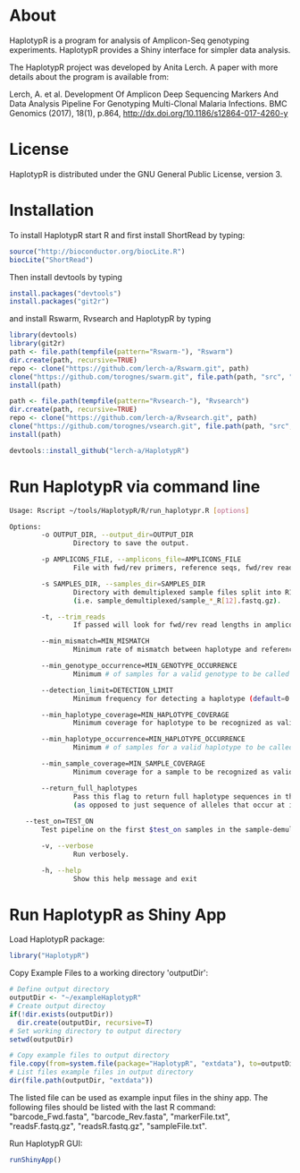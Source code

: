 # About

HaplotypR is a program for analysis of Amplicon-Seq genotyping experiments. HaplotypR provides a Shiny interface for simpler data analysis.

The HaplotypR project was developed by Anita Lerch. A paper with more details about the program is available from:

Lerch, A. et al. Development Of Amplicon Deep Sequencing Markers And Data Analysis Pipeline For Genotyping Multi-Clonal Malaria Infections. BMC Genomics (2017), 18(1), p.864, http://dx.doi.org/10.1186/s12864-017-4260-y

# License

HaplotypR is distributed under the GNU General Public License, version 3.

# Installation

To install HaplotypR start R and first install ShortRead by typing:

```R
source("http://bioconductor.org/biocLite.R")
biocLite("ShortRead")
```

Then install devtools by typing

```R
install.packages("devtools")
install.packages("git2r")
```

and install Rswarm, Rvsearch and HaplotypR by typing

```R
library(devtools)
library(git2r)
path <- file.path(tempfile(pattern="Rswarm-"), "Rswarm")
dir.create(path, recursive=TRUE)
repo <- clone("https://github.com/lerch-a/Rswarm.git", path)
clone("https://github.com/torognes/swarm.git", file.path(path, "src", "swarm"))
install(path)

path <- file.path(tempfile(pattern="Rvsearch-"), "Rvsearch")
dir.create(path, recursive=TRUE)
repo <- clone("https://github.com/lerch-a/Rvsearch.git", path)
clone("https://github.com/torognes/vsearch.git", file.path(path, "src", "vsearch"))
install(path)

devtools::install_github("lerch-a/HaplotypR")
```

# Run HaplotypR via command line

```bash
Usage: Rscript ~/tools/HaplotypR/R/run_haplotypr.R [options]

Options:
        -o OUTPUT_DIR, --output_dir=OUTPUT_DIR
                Directory to save the output.

        -p AMPLICONS_FILE, --amplicons_file=AMPLICONS_FILE
                File with fwd/rev primers, reference seqs, fwd/rev read lengths and max indel threshold listed by amplicon.

        -s SAMPLES_DIR, --samples_dir=SAMPLES_DIR
                Directory with demultiplexed sample files split into R1/2
                (i.e. sample_demultiplexed/sample_*_R[12].fastq.gz).

        -t, --trim_reads
                If passed will look for fwd/rev read lengths in amplicons_file and trim reads to those lengths.

        --min_mismatch=MIN_MISMATCH
                Minimum rate of mismatch between haplotype and reference sequence (default=0.05).

        --min_genotype_occurrence=MIN_GENOTYPE_OCCURRENCE
                Minimum # of samples for a valid genotype to be called in (default=2).

        --detection_limit=DETECTION_LIMIT
                Minimum frequency for detecting a haplotype (default=0.01).

        --min_haplotype_coverage=MIN_HAPLOTYPE_COVERAGE
                Minimum coverage for haplotype to be recognized as valid (default=3).

        --min_haplotype_occurrence=MIN_HAPLOTYPE_OCCURRENCE
                Minimum # of samples for a valid haplotype to be called in (default=2).

        --min_sample_coverage=MIN_SAMPLE_COVERAGE
                Minimum coverage for a sample to be recognized as valid (default=2).

        --return_full_haplotypes
                Pass this flag to return full haplotype sequences in the output
                (as opposed to just sequence of alleles that occur at identified snp positions).
	
	--test_on=TEST_ON
		Test pipeline on the first $test_on samples in the sample-demultiplexed directory.

        -v, --verbose
                Run verbosely.

        -h, --help
                Show this help message and exit
```


# Run HaplotypR as Shiny App

Load HaplotypR package:
```R
library("HaplotypR")
```

Copy Example Files to a working directory 'outputDir':
```R
# Define output directory 
outputDir <- "~/exampleHaplotypR"  
# Create output directoy
if(!dir.exists(outputDir))
  dir.create(outputDir, recursive=T)
# Set working directory to output directory
setwd(outputDir)

# Copy example files to output directory
file.copy(from=system.file(package="HaplotypR", "extdata"), to=outputDir, recursive = T)
# List files example files in output directory
dir(file.path(outputDir, "extdata"))
```
The listed file can be used as example input files in the shiny app. The following files should be listed with the last R command: "barcode_Fwd.fasta", "barcode_Rev.fasta", "markerFile.txt", "readsF.fastq.gz", "readsR.fastq.gz", "sampleFile.txt". 


Run HaplotypR GUI:
```R
runShinyApp()
```
